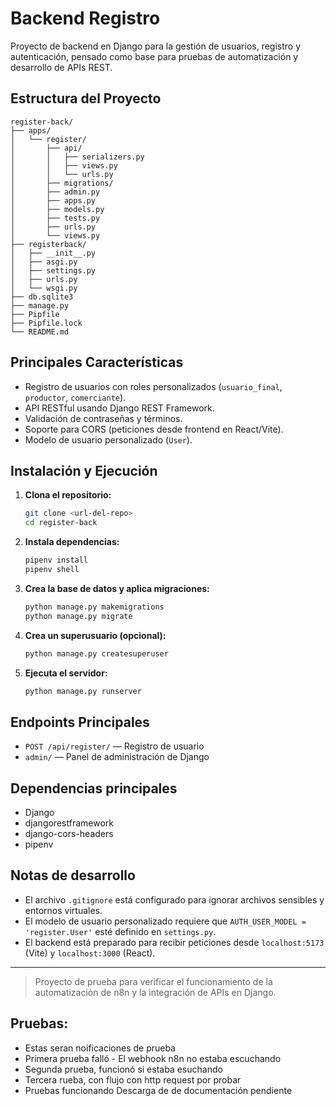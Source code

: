 # Backend Registro

Proyecto de backend en Django para la gestión de usuarios, registro y autenticación, pensado como base para pruebas de automatización y desarrollo de APIs REST.

## Estructura del Proyecto

```
register-back/
├── apps/
│   └── register/
│       ├── api/
│       │   ├── serializers.py
│       │   ├── views.py
│       │   └── urls.py
│       ├── migrations/
│       ├── admin.py
│       ├── apps.py
│       ├── models.py
│       ├── tests.py
│       ├── urls.py
│       └── views.py
├── registerback/
│   ├── __init__.py
│   ├── asgi.py
│   ├── settings.py
│   ├── urls.py
│   └── wsgi.py
├── db.sqlite3
├── manage.py
├── Pipfile
├── Pipfile.lock
└── README.md
```

## Principales Características

- Registro de usuarios con roles personalizados (`usuario_final`, `productor`, `comerciante`).
- API RESTful usando Django REST Framework.
- Validación de contraseñas y términos.
- Soporte para CORS (peticiones desde frontend en React/Vite).
- Modelo de usuario personalizado (`User`).

## Instalación y Ejecución

1. **Clona el repositorio:**
	```bash
	git clone <url-del-repo>
	cd register-back
	```

2. **Instala dependencias:**
	```bash
	pipenv install
	pipenv shell
	```

3. **Crea la base de datos y aplica migraciones:**
	```bash
	python manage.py makemigrations
	python manage.py migrate
	```

4. **Crea un superusuario (opcional):**
	```bash
	python manage.py createsuperuser
	```

5. **Ejecuta el servidor:**
	```bash
	python manage.py runserver
	```

## Endpoints Principales

- `POST /api/register/` — Registro de usuario
- `admin/` — Panel de administración de Django

## Dependencias principales

- Django
- djangorestframework
- django-cors-headers
- pipenv

## Notas de desarrollo

- El archivo `.gitignore` está configurado para ignorar archivos sensibles y entornos virtuales.
- El modelo de usuario personalizado requiere que `AUTH_USER_MODEL = 'register.User'` esté definido en `settings.py`.
- El backend está preparado para recibir peticiones desde `localhost:5173` (Vite) y `localhost:3000` (React).

---

> Proyecto de prueba para verificar el funcionamiento de la automatización de n8n y la integración de APIs en Django.

## Pruebas:
- Estas seran noificaciones de prueba
- Primera prueba falló - El webhook n8n no estaba escuchando
- Segunda prueba, funcionó  si estaba esuchando
- Tercera rueba, con flujo con http request por probar 
- Pruebas funcionando Descarga de de documentación pendiente
